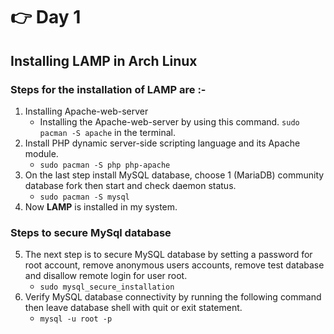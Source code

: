 # :point_right: Day 1
## Installing LAMP in Arch Linux

### Steps for the installation of LAMP are :-

1. Installing Apache-web-server
    * Installing the Apache-web-server by using this command. ```sudo pacman -S apache``` in the terminal.
2. Install PHP dynamic server-side scripting language and its Apache module. 
    * ```sudo pacman -S php php-apache```
3. On the last step install MySQL database, choose 1 (MariaDB) community database fork then start and check daemon status.
    * ```sudo pacman -S mysql```
4. Now **LAMP** is installed in my system.

### Steps to secure MySql database

5. The next step is to secure MySQL database by setting a password for root account, remove anonymous users accounts, remove test database and disallow remote login for user root.
    * ```sudo mysql_secure_installation```
6. Verify MySQL database connectivity by running the following command then leave database shell with quit or exit statement.
    * ```mysql -u root -p```
